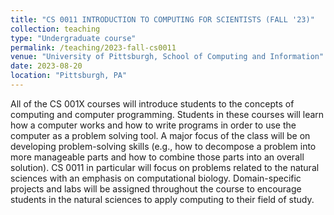```yaml
---
title: "CS 0011 INTRODUCTION TO COMPUTING FOR SCIENTISTS (FALL '23)"
collection: teaching
type: "Undergraduate course"
permalink: /teaching/2023-fall-cs0011
venue: "University of Pittsburgh, School of Computing and Information"
date: 2023-08-20
location: "Pittsburgh, PA"
---
```


All of the CS 001X courses will introduce students to the concepts of computing and computer programming. Students in these courses will learn how a computer works and how to write programs in order to use the computer as a problem solving tool. A major focus of the class will be on developing problem-solving skills (e.g., how to decompose a problem into more manageable parts and how to combine those parts into an overall solution). CS 0011 in particular will focus on problems related to the natural sciences with an emphasis on computational biology. Domain-specific projects and labs will be assigned throughout the course to encourage students in the natural sciences to apply computing to their field of study.
